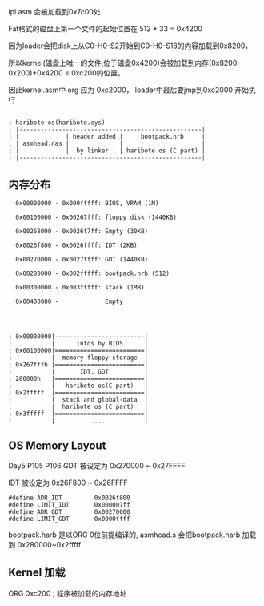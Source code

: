 ipl.asm 会被加载到0x7c00处


Fat格式的磁盘上第一个文件的起始位置在 512 * 33 = 0x4200

因为loader会把disk上从C0-H0-S2开始到C0-H0-S18的内容加载到0x8200，

所以kernel(磁盘上唯一的文件,位于磁盘0x4200)会被加载到内存(0x8200-0x200)+0x4200 = 0xc200的位置。

因此kernel.asm中 org 应为 0xc2000， loader中最后要jmp到0xc2000 开始执行





##
```
; haribote os(haribote.sys)
; |---------------------------------------------------|
; |             | header added |     bootpack.hrb     |
; | asmhead.nas |              |                      |
; |             |  by linker   | haribote os (C part) |
; |---------------------------------------------------|
```

## 内存分布
```
  0x00000000 - 0x000fffff: BIOS, VRAM (1M)
  
  0x00100000 - 0x00267fff: floppy disk (1440KB)

  0x00268000 - 0x0026f7ff: Empty (30KB)

  0x0026f800 - 0x0026ffff: IDT (2KB)
  
  0x00270000 - 0x0027ffff: GDT (1440KB)

  0x00280000 - 0x002fffff: bootpack.hrb (512)

  0x00300000 - 0x003fffff: stack (1MB)

  0x00400000 -             Empty




; 0x00000000|-------------------------|
;           |      infos by BIOS      |
; 0x00100000|=========================|
;           |  memory floppy storage  |
; 0x267fffh |=========================|
;           |       IDT, GDT          |
; 280000h   |=========================|
;           |   haribote os(C part)   |
; 0x2fffff  |=========================|
;           |  stack and global-data  |
;           |  haribote os (C part)   |
; 0x3fffff  |=========================|
;           |          ....           |

```

## OS Memory Layout
Day5 P105 P106 
GDT 被设定为 0x270000 ~ 0x27FFFF

IDT 被设定为 0x26F800 ~ 0x26FFFF
```
#define ADR_IDT			0x0026f800
#define LIMIT_IDT		0x000007ff
#define ADR_GDT			0x00270000
#define LIMIT_GDT		0x0000ffff
```

bootpack.harb 是以ORG 0位前提编译的, asmhead.s 会把bootpack.harb 加载到 0x280000~0x2fffff


## Kernel 加载
ORG   0xc200            ; 程序被加载的内存地址  